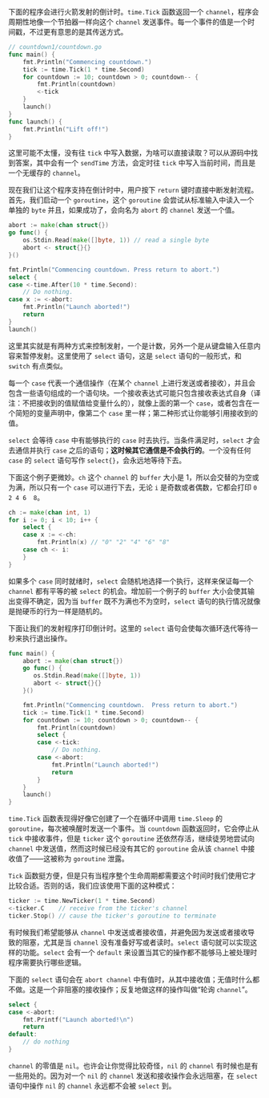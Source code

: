 
下面的程序会进行火箭发射的倒计时。`time.Tick` 函数返回一个 `channel`，程序会周期性地像一个节拍器一样向这个 `channel` 发送事件。每一个事件的值是一个时间戳，不过更有意思的是其传送方式。

```go
// countdown1/countdown.go
func main() {
    fmt.Println("Commencing countdown.")
    tick := time.Tick(1 * time.Second)
    for countdown := 10; countdown > 0; countdown-- {
        fmt.Println(countdown)
        <-tick
    }
    launch()
}
func launch() {
	fmt.Println("Lift off!")
}
```

这里可能不太懂，没有往 `tick` 中写入数据，为啥可以直接读取？可以从源码中找到答案，其中会有一个 `sendTime` 方法，会定时往 `tick` 中写入当前时间，而且是一个无缓存的 `channel`。

现在我们让这个程序支持在倒计时中，用户按下 `return` 键时直接中断发射流程。首先，我们启动一个 `goroutine`，这个 `goroutine` 会尝试从标准输入中读入一个单独的 `byte` 并且，如果成功了，会向名为 `abort` 的 `channel` 发送一个值。

```go
abort := make(chan struct{})
go func() {
    os.Stdin.Read(make([]byte, 1)) // read a single byte
    abort <- struct{}{}
}()

fmt.Println("Commencing countdown. Press return to abort.")
select {
case <-time.After(10 * time.Second):
	// Do nothing.
case x := <-abort:
	fmt.Println("Launch aborted!")
	return
}
launch()
```

这里其实就是有两种方式来控制发射，一个是计数，另外一个是从键盘输入任意内容来暂停发射。这里使用了 `select` 语句，这是 `select` 语句的一般形式，和 `switch` 有点类似。

每一个 `case` 代表一个通信操作（在某个 `channel` 上进行发送或者接收），并且会包含一些语句组成的一个语句块。一个接收表达式可能只包含接收表达式自身（译注：不把接收到的值赋值给变量什么的），就像上面的第一个 `case`，或者包含在一个简短的变量声明中，像第二个 `case` 里一样；第二种形式让你能够引用接收到的值。

`select` 会等待 `case` 中有能够执行的 `case` 时去执行。当条件满足时，`select` 才会去通信并执行 `case` 之后的语句；**这时候其它通信是不会执行的**。一个没有任何 `case` 的 `select` 语句写作 `select{}`，会永远地等待下去。

下面这个例子更微妙。`ch` 这个 `channel` 的 `buffer` 大小是 1，所以会交替的为空或为满，所以只有一个 `case` 可以进行下去，无论 `i` 是奇数或者偶数，它都会打印 `0 2 4 6  8`。

```go
ch := make(chan int, 1)
for i := 0; i < 10; i++ {
    select {
    case x := <-ch:
        fmt.Println(x) // "0" "2" "4" "6" "8"
    case ch <- i:
    }
}
```

如果多个 `case` 同时就绪时，`select` 会随机地选择一个执行，这样来保证每一个 `channel` 都有平等的被 `select` 的机会。增加前一个例子的 `buffer` 大小会使其输出变得不确定，因为当 `buffer` 既不为满也不为空时，`select` 语句的执行情况就像是抛硬币的行为一样是随机的。

下面让我们的发射程序打印倒计时。这里的 `select` 语句会使每次循环迭代等待一秒来执行退出操作。


```go
func main() {
    abort := make(chan struct{})  
	go func() {  
	   os.Stdin.Read(make([]byte, 1))  
	   abort <- struct{}{}  
	}()

    fmt.Println("Commencing countdown.  Press return to abort.")
    tick := time.Tick(1 * time.Second)
    for countdown := 10; countdown > 0; countdown-- {
        fmt.Println(countdown)
        select {
        case <-tick:
            // Do nothing.
        case <-abort:
            fmt.Println("Launch aborted!")
            return
        }
    }
    launch()
}
```

`time.Tick` 函数表现得好像它创建了一个在循环中调用 `time.Sleep` 的 `goroutine`，每次被唤醒时发送一个事件。当 `countdown` 函数返回时，它会停止从 `tick` 中接收事件，但是 `ticker` 这个 `goroutine` 还依然存活，继续徒劳地尝试向 `channel` 中发送值，然而这时候已经没有其它的 `goroutine` 会从该 `channel` 中接收值了——这被称为 `goroutine` 泄露。

`Tick` 函数挺方便，但是只有当程序整个生命周期都需要这个时间时我们使用它才比较合适。否则的话，我们应该使用下面的这种模式：

```go
ticker := time.NewTicker(1 * time.Second)
<-ticker.C    // receive from the ticker's channel
ticker.Stop() // cause the ticker's goroutine to terminate
```

有时候我们希望能够从 `channel` 中发送或者接收值，并避免因为发送或者接收导致的阻塞，尤其是当 `channel` 没有准备好写或者读时。`select` 语句就可以实现这样的功能。`select` 会有一个 `default` 来设置当其它的操作都不能够马上被处理时程序需要执行哪些逻辑。

下面的 `select` 语句会在 `abort channel` 中有值时，从其中接收值；无值时什么都不做。这是一个非阻塞的接收操作；反复地做这样的操作叫做“轮询 `channel`”。

```go
select {
case <-abort:
    fmt.Printf("Launch aborted!\n")
    return
default:
    // do nothing
}
```

`channel` 的零值是 `nil`。也许会让你觉得比较奇怪，`nil` 的 `channel` 有时候也是有一些用处的。因为对一个 `nil` 的 `channel` 发送和接收操作会永远阻塞，在 `select` 语句中操作 `nil` 的 `channel` 永远都不会被 `select` 到。